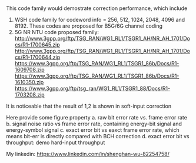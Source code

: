 
#
This code family would demostrate correction performance,
which include
1. WSH code family for codeword info = 256, 512, 1024, 2048, 4096 and 8192. These codes are proposed for B5G/6G channel coding   
2. 5G NR NTU code proposed family:
   http://www.3gpp.org/ftp/TSG_RAN/WG1_RL1/TSGR1_AH/NR_AH_1701/Docs/R1-1700645.zip
   http://www.3gpp.org/ftp/TSG_RAN/WG1_RL1/TSGR1_AH/NR_AH_1701/Docs/R1-1700644.zip
   https://www.3gpp.org/ftp/TSG_RAN/WG1_RL1/TSGR1_86b/Docs/R1-1609708.zip
   https://www.3gpp.org/ftp/TSG_RAN/WG1_RL1/TSGR1_86b/Docs/R1-1610350.zip
   https://www.3gpp.org/ftp/tsg_ran/WG1_RL1/TSGR1_88/Docs/R1-1703208.zip

It is noticeable that the result of 1,2 is shown in soft-input correction

Here provide some figure property
a. raw bit error rate vs. frame error rate
b. signal noise ratio vs frame error rate, containing energy-bit signal and energy-symbol signal
c. exact error bit vs eaxct frame error rate, which means bit-err is directly compared with BCH correction
d. exact error bit vs throughput: demo hard-input throughput

My linkedin: https://www.linkedin.com/in/shenghan-wu-82254758/
#
